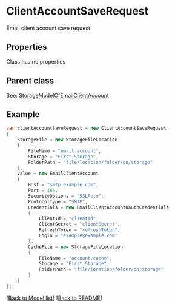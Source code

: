 # ClientAccountSaveRequest
Email client account save request             

## Properties
Class has no properties

## Parent class

See: [StorageModelOfEmailClientAccount](StorageModelOfEmailClientAccount.md)

## Example
```csharp
var clientAccountSaveRequest = new ClientAccountSaveRequest
{
    StorageFile = new StorageFileLocation
    {
        FileName = "email.account",
        Storage = "First Storage",
        FolderPath = "file/location/folder/on/storage"
    },
    Value = new EmailClientAccount
    {
        Host = "smtp.example.com",
        Port = 465,
        SecurityOptions = "SSLAuto",
        ProtocolType = "SMTP",
        Credentials = new EmailClientAccountOauthCredentials
        {
            ClientId = "clientId",
            ClientSecret = "clientSecret",
            RefreshToken = "refreshToken",
            Login = "example@example.com"
        },
        CacheFile = new StorageFileLocation
        {
            FileName = "account.cache",
            Storage = "First Storage",
            FolderPath = "file/location/folder/on/storage"
        }
    }
};
```

[[Back to Model list]](Models.md) [[Back to README]](README.md)

